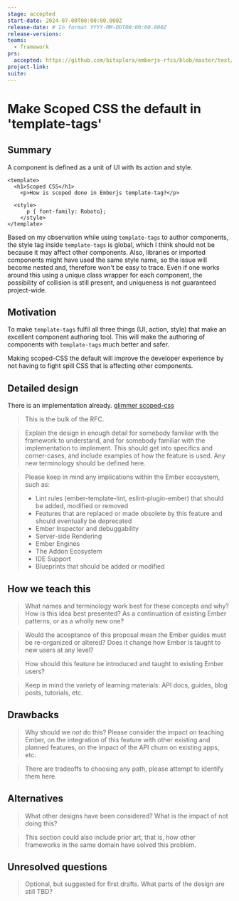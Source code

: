 ```yaml
---
stage: accepted
start-date: 2024-07-09T00:00:00.000Z
release-date: # In format YYYY-MM-DDT00:00:00.000Z
release-versions:
teams:
  - framework
prs:
  accepted: https://github.com/bitxplora/emberjs-rfcs/blob/master/text/xyz-add-glimmer-scoped-css-by-default.md
project-link:
suite: 
---
```


# Make Scoped CSS the default in 'template-tags'

## Summary

A component is defined as a unit of UI with its action and style. 

```gjs
<template>
  <h1>Scoped CSS</h1>
    <p>How is scoped done in Emberjs template-tag?</p>

  <style>
      p { font-family: Roboto};
    </style>
</template>
```
Based on my observation while using `template-tags` to author
components, the style tag inside `template-tags` is global, which I think
should not be because it may affect other components. Also, libraries or
imported components might have used the same style name, so the issue will become nested
and, therefore won't be easy to trace. Even if one works around this using a
unique class wrapper for each component, the possibility of collision is still
present, and uniqueness is not guaranteed project-wide.


## Motivation

To make `template-tags` fulfil all three things (UI, action, style) that
make an excellent component authoring tool. This will make the authoring of
components with `template-tags` much better and safer.

Making scoped-CSS the default will improve the developer experience by not having
to fight spill CSS that is affecting other components.


## Detailed design

There is an implementation already.  [glimmer scoped-css](https://github.com/cardstack/glimmer-scoped-css)

> This is the bulk of the RFC.

> Explain the design in enough detail for somebody
familiar with the framework to understand, and for somebody familiar with the
implementation to implement. This should get into specifics and corner-cases,
and include examples of how the feature is used. Any new terminology should be
defined here. 

> Please keep in mind any implications within the Ember ecosystem, such as:
> - Lint rules (ember-template-lint, eslint-plugin-ember) that should be added, modified or removed
> - Features that are replaced or made obsolete by this feature and should eventually be deprecated
> - Ember Inspector and debuggability
> - Server-side Rendering
> - Ember Engines
> - The Addon Ecosystem
> - IDE Support
> - Blueprints that should be added or modified

## How we teach this

> What names and terminology work best for these concepts and why? How is this
idea best presented? As a continuation of existing Ember patterns, or as a
wholly new one?

> Would the acceptance of this proposal mean the Ember guides must be
re-organized or altered? Does it change how Ember is taught to new users
at any level?

> How should this feature be introduced and taught to existing Ember
users?

> Keep in mind the variety of learning materials: API docs, guides, blog posts, tutorials, etc.

## Drawbacks

> Why should we *not* do this? Please consider the impact on teaching Ember,
on the integration of this feature with other existing and planned features,
on the impact of the API churn on existing apps, etc.

> There are tradeoffs to choosing any path, please attempt to identify them here.

## Alternatives

> What other designs have been considered? What is the impact of not doing this?

> This section could also include prior art, that is, how other frameworks in the same domain have solved this problem.

## Unresolved questions

> Optional, but suggested for first drafts. What parts of the design are still
TBD?
